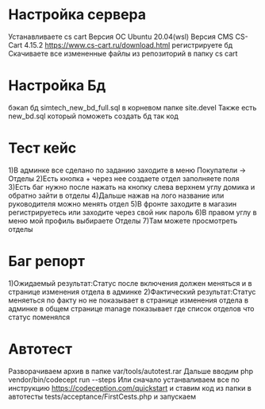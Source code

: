 # Настройка сервера
Устанавливаете cs cart
Версия ОС Ubuntu 20.04(wsl)
Версия CMS CS-Cart 4.15.2 https://www.cs-cart.ru/download.html
регистрируете бд
Скачиваете все измененные файлы из репозиторий в папку cs cart
# Настройка Бд
бэкап бд simtech_new_bd_full.sql в корневом папке site.devel
Также есть new_bd.sql который поможеть создать бд так код
# Тест кейс
1)В админке все сделано по заданию заходите в меню Покупатели -> Отделы
2)Есть кнопка + через нее создаете отдел заполняете поля
3)Есть баг нужно после нажать на кнопку слева верхнем углу домика и обратно зайти в отделы
4)Дальше нажав на лого название или руководителя можно менять отдел
5)В фронте заходите в магазин регистрируетесь или заходите через свой ник пароль
6)В правом углу в меню мой профиль выбираете Отделы
7)Там можете просмотреть отделы
# Баг репорт
1)Ожидаемый результат:Статус после включения должен меняться и в странице изменения отдела в админке
2)Фактический результат:Статус меняеться по факту но не показывает в странице изменения отдела в админке в общем странице manage показывает где список отделов что статус поменялся
# Автотест
Разворачиваем архив в папке var/tools/autotest.rar
Дальше вводим php vendor/bin/codecept run --steps
Или сначало устанваливаем все по инструкцию https://codeception.com/quickstart
и ставим код из папки в автотесты tests/acceptance/FirstCests.php
и запускаем